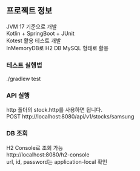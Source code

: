 ## 프로젝트 정보
JVM 17 기준으로 개발<br />
Kotlin + SpringBoot + JUnit<br />
Kotest 활용 테스트 개발<br />
InMemoryDB로 H2 DB MySQL 형태로 활용<br />

### 테스트 실행법
./gradlew test

### API 실행
http 폴더의 stock.http를 사용하면 됩니다.<br />
POST http://localhost:8080/api/v1/stocks/samsung

### DB 조회
H2 Console로 조회 가능<br />
http://localhost:8080/h2-console <br />
url, id, password는 application-local 확인 <br />
